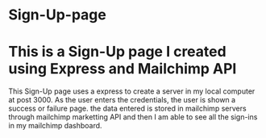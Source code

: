 # Sign-Up-page

<h1>This is a Sign-Up page I created using Express and Mailchimp API</h1>
<p>This Sign-Up page uses a express to create a server in my local computer at post 3000. As the user enters the credentials, the user is shown a success or failure page. the data entered is stored in mailchimp servers through mailchimp marketting API and then I am able to see all the sign-ins in my mailchimp dashboard.</p>
